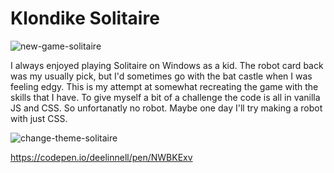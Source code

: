 # Klondike Solitaire
![new-game-solitaire](https://user-images.githubusercontent.com/61264144/211127811-3f552b8a-e7ba-4802-8e0e-224d209cb20e.png)

I always enjoyed playing Solitaire on Windows as a kid. The robot card back was my usually pick, but I'd sometimes go with the bat castle when I was feeling edgy. This is my attempt at somewhat recreating the game with the skills that I have. To give myself a bit of a challenge the code is all in vanilla JS and CSS. So unfortanatly no robot. Maybe one day I'll try making a robot with just CSS.

![change-theme-solitaire](https://user-images.githubusercontent.com/61264144/211127769-747b0178-2985-4fb5-b04e-55f5c5e553d7.png)

https://codepen.io/deelinnell/pen/NWBKExv
